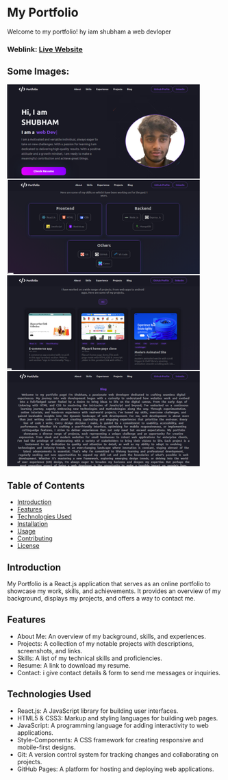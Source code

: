 # My Portfolio
Welcome to my portfolio! hy iam shubham a web devloper 

### Weblink: [Live Website](https://shubham321-ux.github.io/Portfolio/)
## Some Images:
 <img width="450px;" src="https://github.com/shubham321-ux/Portfolio/blob/main/portfolio%201.png?raw=true"/>
<img width="450px;" src="https://github.com/shubham321-ux/Portfolio/blob/main/portfolio%202.png?raw=true"/>
<img width="450px;" src="https://github.com/shubham321-ux/Portfolio/blob/main/portfolio%203.png?raw=true"/>
<img width="450px;" src="https://github.com/shubham321-ux/Portfolio/blob/main/portfolio%204.png?raw=true"/>



## Table of Contents
- [Introduction](#introduction)
- [Features](#features)
- [Technologies Used](#technologies-used)
- [Installation](#installation)
- [Usage](#usage)
- [Contributing](#contributing)
- [License](#license)

## Introduction
My Portfolio is a React.js application that serves as an online portfolio to showcase my work, skills, and achievements. It provides an overview of my background, displays my projects, and offers a way to contact me.

## Features
- About Me: An overview of my background, skills, and experiences.
- Projects: A collection of my notable projects with descriptions, screenshots, and links.
- Skills: A list of my technical skills and proficiencies.
- Resume: A link to download my resume.
- Contact: i give contact details &  form to send me messages or inquiries.

## Technologies Used
- React.js: A JavaScript library for building user interfaces.
- HTML5 & CSS3: Markup and styling languages for building web pages.
- JavaScript: A programming language for adding interactivity to web applications.
- Style-Components: A CSS framework for creating responsive and mobile-first designs.
- Git: A version control system for tracking changes and collaborating on projects.
- GitHub Pages: A platform for hosting and deploying web applications.

